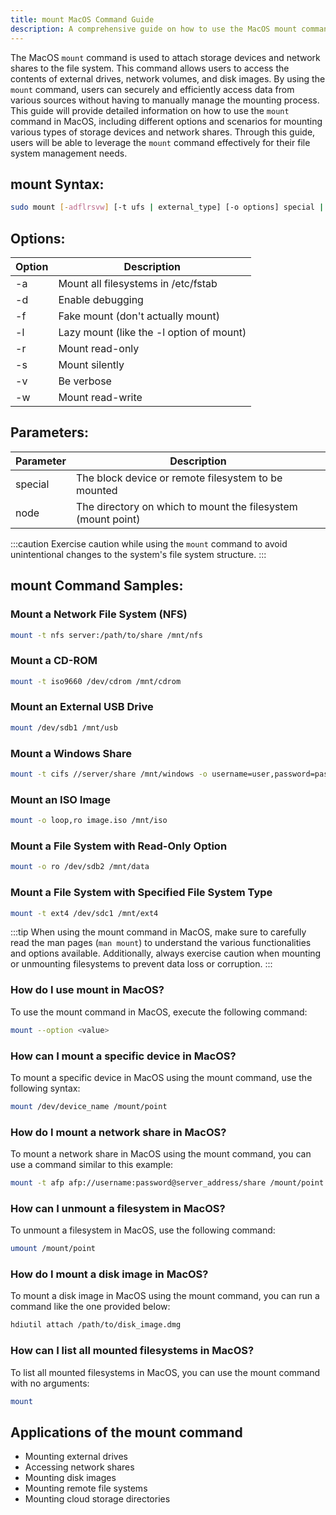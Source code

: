 ```yaml
---
title: mount MacOS Command Guide
description: A comprehensive guide on how to use the MacOS mount command to attach storage devices and network shares securely and efficiently.
---
```


The MacOS `mount` command is used to attach storage devices and network shares to the file system. This command allows users to access the contents of external drives, network volumes, and disk images. By using the `mount` command, users can securely and efficiently access data from various sources without having to manually manage the mounting process. This guide will provide detailed information on how to use the `mount` command in MacOS, including different options and scenarios for mounting various types of storage devices and network shares. Through this guide, users will be able to leverage the `mount` command effectively for their file system management needs.

## mount Syntax:
```bash
sudo mount [-adflrsvw] [-t ufs | external_type] [-o options] special | node
```
## Options:
| Option | Description                            |
|--------|----------------------------------------|
| -a     | Mount all filesystems in /etc/fstab    |
| -d     | Enable debugging                       |
| -f     | Fake mount (don't actually mount)      |
| -l     | Lazy mount (like the -l option of mount)|
| -r     | Mount read-only                       |
| -s     | Mount silently                        |
| -v     | Be verbose                             |
| -w     | Mount read-write                       |

## Parameters:
| Parameter | Description                                                                             |
|-----------|-----------------------------------------------------------------------------------------|
| special   | The block device or remote filesystem to be mounted                                      |
| node      | The directory on which to mount the filesystem (mount point)                             |

:::caution
Exercise caution while using the `mount` command to avoid unintentional changes to the system's file system structure.
:::
## mount Command Samples:

### Mount a Network File System (NFS)
```bash
mount -t nfs server:/path/to/share /mnt/nfs
```

### Mount a CD-ROM
```bash
mount -t iso9660 /dev/cdrom /mnt/cdrom
```

### Mount an External USB Drive
```bash
mount /dev/sdb1 /mnt/usb
```

### Mount a Windows Share
```bash
mount -t cifs //server/share /mnt/windows -o username=user,password=pass
```

### Mount an ISO Image
```bash
mount -o loop,ro image.iso /mnt/iso
```

### Mount a File System with Read-Only Option
```bash
mount -o ro /dev/sdb2 /mnt/data
```

### Mount a File System with Specified File System Type
```bash
mount -t ext4 /dev/sdc1 /mnt/ext4
```
:::tip
When using the mount command in MacOS, make sure to carefully read the man pages (`man mount`) to understand the various functionalities and options available. Additionally, always exercise caution when mounting or unmounting filesystems to prevent data loss or corruption.
:::

### How do I use mount in MacOS?
To use the mount command in MacOS, execute the following command:
```bash
mount --option <value>
```

### How can I mount a specific device in MacOS?
To mount a specific device in MacOS using the mount command, use the following syntax:
```bash
mount /dev/device_name /mount/point
```

### How do I mount a network share in MacOS?
To mount a network share in MacOS using the mount command, you can use a command similar to this example:
```bash
mount -t afp afp://username:password@server_address/share /mount/point
```

### How can I unmount a filesystem in MacOS?
To unmount a filesystem in MacOS, use the following command:
```bash
umount /mount/point
```

### How do I mount a disk image in MacOS?
To mount a disk image in MacOS using the mount command, you can run a command like the one provided below:
```bash
hdiutil attach /path/to/disk_image.dmg
```

### How can I list all mounted filesystems in MacOS?
To list all mounted filesystems in MacOS, you can use the mount command with no arguments:
```bash
mount
```

## Applications of the mount command

- Mounting external drives
- Accessing network shares
- Mounting disk images
- Mounting remote file systems
- Mounting cloud storage directories